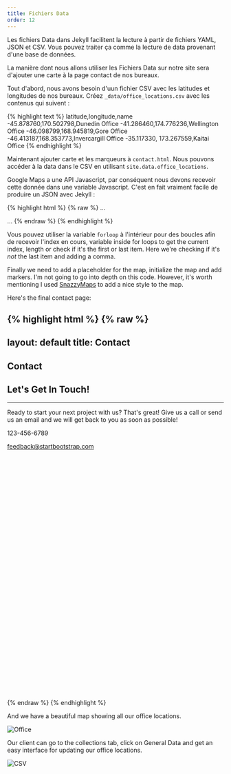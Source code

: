 ```yaml
---
title: Fichiers Data
order: 12
---
```


Les fichiers Data dans Jekyll facilitent la lecture à partir de fichiers YAML, JSON et CSV. Vous pouvez traiter ça comme la lecture de data provenant d'une base de données.

La manière dont nous allons utiliser les Fichiers Data sur notre site sera d'ajouter une carte à la page contact de nos bureaux.

Tout d'abord, nous avons besoin d'uun fichier CSV avec les latitudes et longitudes de nos bureaux. Créez `_data/office_locations.csv` avec les contenus qui suivent : 

{% highlight text %}
latitude,longitude,name
-45.878760,170.502798,Dunedin Office
-41.286460,174.776236,Wellington Office
-46.098799,168.945819,Gore Office
-46.413187,168.353773,Invercargill Office
-35.117330, 173.267559,Kaitai Office
{% endhighlight %}

Maintenant ajouter carte et les marqueurs à `contact.html`. Nous pouvons accéder à la data dans le CSV en utilisant  `site.data.office_locations`.

Google Maps a une API Javascript, par conséquent nous devons recevoir cette donnée dans une variable Javascript. C'est en fait vraiment facile de produire un JSON avec Jekyll : 

{% highlight html %}
{% raw %}
...
<script>
  var markers = [
    {% for location in site.data.office_locations %}
      ['{{ location.name }}', {{ location.latitude }}, {{ location.longitude }}]
      {% unless forloop.last %},{% endunless %}
    {% endfor %}
  ];
</script>
...
{% endraw %}
{% endhighlight %}

Vous pouvez utiliser la variable `forloop` à l'intérieur pour des boucles afin de recevoir l'index en cours, variable inside for loops to get the current index, length or check if it's the first or last item. Here we're checking if it's _not_ the last item and adding a comma.

Finally we need to add a placeholder for the map, initialize the map and add markers. I'm not going to go into depth on this code. However, it's worth mentioning I used [SnazzyMaps](https://snazzymaps.com) to add a nice style to the map.

Here's the final contact page:

{% highlight html %}
{% raw %}
---
layout: default
title: Contact
---
<section class="bg-dark">
  <div class="text-center">
    <h1>Contact</h1>
  </div>
</section>

<section id="contact">
    <div class="container">
        <div class="row">
            <div class="col-lg-8 col-lg-offset-2 text-center">
                <h2 class="section-heading">Let's Get In Touch!</h2>
                <hr class="primary">
                <p>Ready to start your next project with us? That's great! Give us a call or send us an email and we will get back to you as soon as possible!</p>
            </div>
            <div class="col-lg-4 col-lg-offset-2 text-center">
                <i class="fa fa-phone fa-3x wow bounceIn"></i>
                <p>123-456-6789</p>
            </div>
            <div class="col-lg-4 text-center">
                <i class="fa fa-envelope-o fa-3x wow bounceIn" data-wow-delay=".1s"></i>
                <p><a href="mailto:your-email@your-domain.com">feedback@startbootstrap.com</a></p>
            </div>
        </div>
    </div>
</section>

<section>
    <div class="container">
        <div class="row">
            <div id="map_wrapper" style="height: 550px;">
                <div id="map_canvas" style="width:100%; height:100%"></div>
            </div>
        </div>
    </div>
</section>

<script src="https://maps.googleapis.com/maps/api/js?v=3.exp"></script>

<script>
    var markers = [
        {% for location in site.data.office_locations %}
            ['{{ location.name }}', {{ location.latitude }}, {{ location.longitude }}]
            {% unless forloop.last %},{% endunless %}
        {% endfor %}
    ];
</script>

<script>
    var map;

    function initialize() {
        var map;
        var bounds = new google.maps.LatLngBounds();
        var mapOptions = {
            mapTypeId: 'roadmap',
            styles: [{"featureType":"water","elementType":"geometry","stylers":[{"visibility":"on"},{"color":"#aee2e0"}]},{"featureType":"landscape","elementType":"geometry.fill","stylers":[{"color":"#abce83"}]},{"featureType":"poi","elementType":"geometry.fill","stylers":[{"color":"#769E72"}]},{"featureType":"poi","elementType":"labels.text.fill","stylers":[{"color":"#7B8758"}]},{"featureType":"poi","elementType":"labels.text.stroke","stylers":[{"color":"#EBF4A4"}]},{"featureType":"poi.park","elementType":"geometry","stylers":[{"visibility":"simplified"},{"color":"#8dab68"}]},{"featureType":"road","elementType":"geometry.fill","stylers":[{"visibility":"simplified"}]},{"featureType":"road","elementType":"labels.text.fill","stylers":[{"color":"#5B5B3F"}]},{"featureType":"road","elementType":"labels.text.stroke","stylers":[{"color":"#ABCE83"}]},{"featureType":"road","elementType":"labels.icon","stylers":[{"visibility":"off"}]},{"featureType":"road.local","elementType":"geometry","stylers":[{"color":"#A4C67D"}]},{"featureType":"road.arterial","elementType":"geometry","stylers":[{"color":"#9BBF72"}]},{"featureType":"road.highway","elementType":"geometry","stylers":[{"color":"#EBF4A4"}]},{"featureType":"transit","stylers":[{"visibility":"off"}]},{"featureType":"administrative","elementType":"geometry.stroke","stylers":[{"visibility":"on"},{"color":"#87ae79"}]},{"featureType":"administrative","elementType":"geometry.fill","stylers":[{"color":"#7f2200"},{"visibility":"off"}]},{"featureType":"administrative","elementType":"labels.text.stroke","stylers":[{"color":"#ffffff"},{"visibility":"on"},{"weight":4.1}]},{"featureType":"administrative","elementType":"labels.text.fill","stylers":[{"color":"#495421"}]},{"featureType":"administrative.neighborhood","elementType":"labels","stylers":[{"visibility":"off"}]}]

        };

        // Display a map on the page
        map = new google.maps.Map(document.getElementById("map_canvas"), mapOptions);
        map.setTilt(45);

        // Loop through our array of markers and place each one on the map  
        for (var i = 0; i < markers.length; i++ ) {
            var position = new google.maps.LatLng(markers[i][1], markers[i][2]);
            bounds.extend(position);
            marker = new google.maps.Marker({
                position: position,
                map: map,
                title: markers[i][0]
            });

            // Automatically center the map fitting all markers on the screen
            map.fitBounds(bounds);
        }

        // Override our map zoom level once our fitBounds function runs (Make sure it only runs once)
        var boundsListener = google.maps.event.addListener((map), 'bounds_changed', function(event) {
            this.setZoom(5);
            google.maps.event.removeListener(boundsListener);
        });
    }

    google.maps.event.addDomListener(window, 'load', initialize);
</script>
{% endraw %}
{% endhighlight %}

And we have a beautiful map showing all our office locations.

![Office](/img/guide/data/map.png)

Our client can go to the collections tab, click on General Data and get an easy interface for updating our office locations.

![CSV](/img/guide/data/csv.png)
